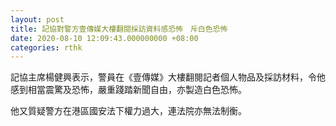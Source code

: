 ```yaml
---
layout: post
title: 記協對警方壹傳媒大樓翻閱採訪資料感恐怖　斥白色恐怖
date: 2020-08-10 12:09:43.000000000 +08:00
categories: rthk
---
```


記協主席楊健興表示，警員在《壹傳媒》大樓翻閱記者個人物品及採訪材料，令他感到相當震驚及恐怖，嚴重踐踏新聞自由，亦製造白色恐怖。

他又質疑警方在港區國安法下權力過大，連法院亦無法制衡。
